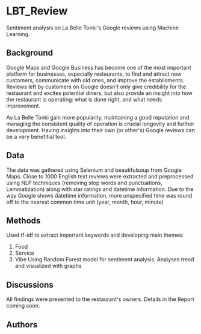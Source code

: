 # LBT_Review
Sentiment analysis on La Belle Tonki's Google reviews using Machine Learning.
## Background
Google Maps and Google Business has become one of the most important platform for businesses, especially restaurants, to find and attract new customers, communicate with old ones, and improve the establisments. Reviews left by customers on Google doesn't only give credibility for the restaurant and excites potential diners, but also provide an insight into how the restaurant is operating: what is done right, and what needs improvement. 

As La Belle Tonki gain more popularity, maintaining a good reputation and managing the consistent quality of operation is crucial longevity and further development. Having insights into their own (or other's) Google reviews can be a very benefitial tool.

## Data 
The data was gathered using Selenium and beautifulsoup from Google Maps. Close to 1000 English text reviews were extracted and preprocessed using NLP techniques (removing stop words and punctuations, Lemmatization) along with star ratings and datetime information.
Due to the way Google shows datetime information, more unspecified time was round off to the nearest common time unit (year, month, hour, minute)

## Methods
Used tf-idf to extract important keywords and developing main themes:
1. Food
2. Service
3. Vibe
Using Random Forest model for sentiment analysis. Analyses trend and visualized with graphs

## Discussions
All findings were presented to the restaurant's owners. Details in the Report coming soon.

## Authors

